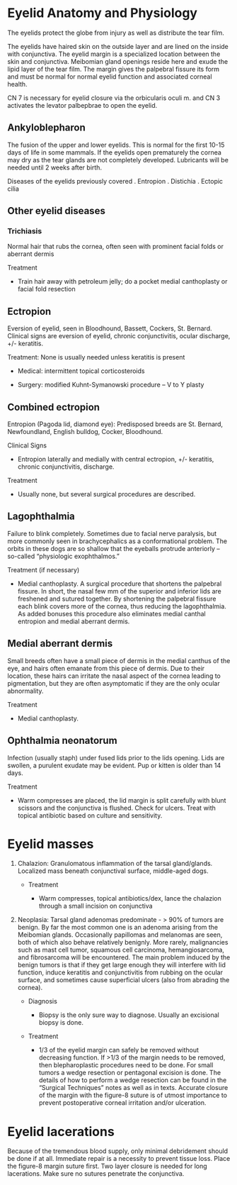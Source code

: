 Eyelid Anatomy and Physiology
=============================

The eyelids protect the globe from injury as well as distribute the tear
film.

The eyelids have haired skin on the outside layer and are lined on the
inside with conjunctiva. The eyelid margin is a specialized location
between the skin and conjunctiva. Meibomian gland openings reside here
and exude the lipid layer of the tear film. The margin gives the
palpebral fissure its form and must be normal for normal eyelid function
and associated corneal health.

CN 7 is necessary for eyelid closure via the orbicularis oculi m. and CN
3 activates the levator palbepbrae to open the eyelid.

Ankyloblepharon
---------------

The fusion of the upper and lower eyelids. This is normal for the first
10-15 days of life in some mammals. If the eyelids open prematurely the
cornea may dry as the tear glands are not completely developed.
Lubricants will be needed until 2 weeks after birth.

Diseases of the eyelids previously covered . Entropion . Distichia .
Ectopic cilia

Other eyelid diseases
---------------------

### Trichiasis

Normal hair that rubs the cornea, often seen with prominent facial folds
or aberrant dermis

Treatment

-   Train hair away with petroleum jelly; do a pocket medial
    canthoplasty or facial fold resection

Ectropion
---------

Eversion of eyelid, seen in Bloodhound, Bassett, Cockers, St. Bernard.
Clinical signs are eversion of eyelid, chronic conjunctivitis, ocular
discharge, +/- keratitis.

Treatment: None is usually needed unless keratitis is present

-   Medical: intermittent topical corticosteroids

-   Surgery: modified Kuhnt-Symanowski procedure – V to Y plasty

Combined ectropion
------------------

Entropion (Pagoda lid, diamond eye): Predisposed breeds are St. Bernard,
Newfoundland, English bulldog, Cocker, Bloodhound.

Clinical Signs

-   Entropion laterally and medially with central ectropion, +/-
    keratitis, chronic conjunctivitis, discharge.

Treatment

-   Usually none, but several surgical procedures are described.

Lagophthalmia
-------------

Failure to blink completely. Sometimes due to facial nerve paralysis,
but more commonly seen in brachycephalics as a conformational problem.
The orbits in these dogs are so shallow that the eyeballs protrude
anteriorly – so-called “physiologic exophthalmos.”

Treatment (if necessary)

-   Medial canthoplasty. A surgical procedure that shortens the
    palpebral fissure. In short, the nasal few mm of the superior and
    inferior lids are freshened and sutured together. By shortening the
    palpebral fissure each blink covers more of the cornea, thus
    reducing the lagophthalmia. As added bonuses this procedure also
    eliminates medial canthal entropion and medial aberrant dermis.

Medial aberrant dermis
----------------------

Small breeds often have a small piece of dermis in the medial canthus of
the eye, and hairs often emanate from this piece of dermis. Due to their
location, these hairs can irritate the nasal aspect of the cornea
leading to pigmentation, but they are often asymptomatic if they are the
only ocular abnormality.

Treatment

-   Medial canthoplasty.

Ophthalmia neonatorum
---------------------

Infection (usually staph) under fused lids prior to the lids opening.
Lids are swollen, a purulent exudate may be evident. Pup or kitten is
older than 14 days.

Treatment

-   Warm compresses are placed, the lid margin is split carefully with
    blunt scissors and the conjunctiva is flushed. Check for ulcers.
    Treat with topical antibiotic based on culture and sensitivity.

Eyelid masses
=============

1.  Chalazion: Granulomatous inflammation of the tarsal gland/glands.
    Localized mass beneath conjunctival surface, middle-aged dogs.

    -   Treatment

        -   Warm compresses, topical antibiotics/dex, lance the
            chalazion through a small incision on conjunctiva

2.  Neoplasia: Tarsal gland adenomas predominate - &gt; 90% of tumors
    are benign. By far the most common one is an adenoma arising from
    the Meibomian glands. Occasionally papillomas and melanomas are
    seen, both of which also behave relatively benignly. More rarely,
    malignancies such as mast cell tumor, squamous cell carcinoma,
    hemangiosarcoma, and fibrosarcoma will be encountered. The main
    problem induced by the benign tumors is that if they get large
    enough they will interfere with lid function, induce keratitis and
    conjunctivitis from rubbing on the ocular surface, and sometimes
    cause superficial ulcers (also from abrading the cornea).

    -   Diagnosis

        -   Biopsy is the only sure way to diagnose. Usually an
            excisional biopsy is done.

    -   Treatment

        -   1/3 of the eyelid margin can safely be removed without
            decreasing function. If &gt;1/3 of the margin needs to be
            removed, then blepharoplastic procedures need to be done.
            For small tumors a wedge resection or pentagonal excision is
            done. The details of how to perform a wedge resection can be
            found in the “Surgical Techniques” notes as well as in
            texts. Accurate closure of the margin with the figure-8
            suture is of utmost importance to prevent postoperative
            corneal irritation and/or ulceration.

Eyelid lacerations
==================

Because of the tremendous blood supply, only minimal debridement should
be done if at all. Immediate repair is a necessity to prevent tissue
loss. Place the figure-8 margin suture first. Two layer closure is
needed for long lacerations. Make sure no sutures penetrate the
conjunctiva.
